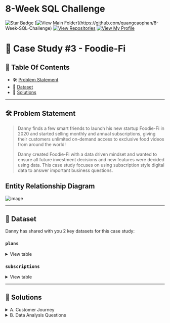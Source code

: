 # 8-Week SQL Challenge
![Star Badge](https://img.shields.io/static/v1?label=%F0%9F%8C%9F&message=If%20Useful&style=style=flat&color=BC4E99)
[![View Main Folder](https://img.shields.io/badge/View-Main_Folder-971901?)](https://github.com/quangcaophan/8-Week-SQL-Challenge)
[![View Repositories](https://img.shields.io/badge/View-My_Repositories-blue?logo=GitHub)](https://github.com/quangcaophan?tab=repositories)
[![View My Profile](https://img.shields.io/badge/View-My_Profile-green?logo=GitHub)](https://github.com/quangcaophan)

# 🥑 Case Study #3 - Foodie-Fi

## 📕 Table Of Contents
* 🛠️ [Problem Statement](#problem-statement)
* 📂 [Dataset](#dataset)
* 🚀 [Solutions](#solutions)
  
---

## 🛠️ Problem Statement

> Danny finds a few smart friends to launch his new startup Foodie-Fi in 2020 and started selling monthly and annual subscriptions, giving their customers unlimited on-demand access to exclusive food videos from around the world!
>
> Danny created Foodie-Fi with a data driven mindset and wanted to ensure all future investment decisions and new features were decided using data. This case study focuses on using subscription style digital data to answer important business questions.

## Entity Relationship Diagram
![image](https://8weeksqlchallenge.com/images/case-study-3-erd.png)

---

## 📂 Dataset
Danny has shared with you 2 key datasets for this case study:

### **```plans```**

<details>
<summary>
View table
</summary>

The plan table shows which plans customer can choose to join Foodie-Fi when they first sign up.

* **Trial:** can sign up to an initial 7 day free trial will automatically continue with the pro monthly subscription plan unless they cancel

* **Basic plan:** limited access and can only stream user videos
* **Pro plan** no watch time limits and video are downloadable with 2 subscription options: **monthly** and **annually**


| "plan_id" | "plan_name"     | "price" |
|-----------|-----------------|---------|
| 0         | "trial"         | 0.00    |
| 1         | "basic monthly" | 9.90    |
| 2         | "pro monthly"   | 19.90   |
| 3         | "pro annual"    | 199.00  |
| 4         | "churn"         | NULL    |


</details>


### **```subscriptions```**


<details>
<summary>
View table
</summary>

Customer subscriptions show the exact date where their specific ```plan_id``` starts.

If customers downgrade from a pro plan or cancel their subscription - the higher plan will remain in place until the period is over - the ```start_date``` in the ```subscriptions``` table will reflect the date that the actual plan changes.

In this part, I will display the first 20 rows of this dataset since the original one is super long:


| "customer_id" | "plan_id" | "start_date" |
|---------------|-----------|--------------|
| 1             | 0         | "2020-08-01" |
| 1             | 1         | "2020-08-08" |
| 2             | 0         | "2020-09-20" |
| 2             | 3         | "2020-09-27" |
| 3             | 0         | "2020-01-13" |
| 3             | 1         | "2020-01-20" |
| 4             | 0         | "2020-01-17" |
| 4             | 1         | "2020-01-24" |
| 4             | 4         | "2020-04-21" |
| 5             | 0         | "2020-08-03" |
| 5             | 1         | "2020-08-10" |
| 6             | 0         | "2020-12-23" |
| 6             | 1         | "2020-12-30" |
| 6             | 4         | "2021-02-26" |
| 7             | 0         | "2020-02-05" |
| 7             | 1         | "2020-02-12" |
| 7             | 2         | "2020-05-22" |
| 8             | 0         | "2020-06-11" |
| 8             | 1         | "2020-06-18" |
| 8             | 2         | "2020-08-03" |


</details>

---

## 🚀 Solutions

<details>
  <summary> 
    A. Customer Journey 
  </summary>

## 🧙‍♂️ Case Study Questions
Based off the 8 sample customers provided in the sample subscriptions table below, write a brief description about each customer’s onboarding journey.

Try to keep it as short as possible - you may also want to run some sort of join to make your explanations a bit easier!

<img width="261" alt="Screenshot 2021-08-17 at 11 36 10 PM" src="https://user-images.githubusercontent.com/81607668/129756709-75919d79-e1cd-4187-a129-bdf90a65e196.png">

**Answer:**

```sql
SELECT
  s.customer_id,f.plan_id, f.plan_name,  s.start_date
FROM foodie_fi.plans f
JOIN foodie_fi.subscriptions s
  ON f.plan_id = s.plan_id
WHERE s.customer_id IN (1,2,11,13,15,16,18,19)
```

|customer_id|plan_id|plan_name|start_date|
|---|---|---|---|
|1|0|trial|2020-08-01|
|1|1|basic monthly|2020-08-08|
|2|0|trial|2020-09-20|
|2|3|pro annual|2020-09-27|
|11|0|trial|2020-11-19|
|11|4|churn|2020-11-26|
|13|0|trial|2020-12-15|
|13|1|basic monthly|2020-12-22|
|13|2|pro monthly|2021-03-29|
|15|0|trial|2020-03-17|
|15|2|pro monthly|2020-03-24|
|15|4|churn|2020-04-29|
|16|0|trial|2020-05-31|
|16|1|basic monthly|2020-06-07|
|16|3|pro annual|2020-10-21|
|18|0|trial|2020-07-06|
|18|2|pro monthly|2020-07-13|
|19|0|trial|2020-06-22|
|19|2|pro monthly|2020-06-29|
|19|3|pro annual|2020-08-29|

From the sample results, I will choose 3 customers and write about their onboarding journey.
  
```sql
  SELECT
  s.customer_id,
  f.plan_id, 
  f.plan_name,  
  s.start_date
FROM plans f
JOIN subscriptions s
  ON f.plan_id = s.plan_id
WHERE s.customer_id = 1;
```
  
|customer_id|plan_id|plan_name|start_date|
|---|---|---|---|
|1|0|trial|2020-08-01|
|1|1|basic monthly|2020-08-08|


Customer 1 started the free trial on 1 Aug 2020 and subsequently subscribed to the basic monthly plan on 8 Aug 2020 after the 7-days trial has ended.
```sql
SELECT
  s.customer_id,
  f.plan_id, 
  f.plan_name,  
  s.start_date
FROM plans f
JOIN subscriptions s
  ON f.plan_id = s.plan_id
WHERE s.customer_id = 13;
```
  
|customer_id|plan_id|plan_name|start_date|
|---|---|---|---|
|13|0|trial|2020-12-15|
|13|1|basic monthly|2020-12-22|
|13|2|pro monthly|2021-03-29|


Customer 13 started the free trial on 15 Dec 2020, then subscribed to the basic monthly plan on 22 Dec 2020. 3 months later on 29 Mar 2021, customer upgraded to the pro monthly plan.

```sql
  SELECT
  s.customer_id,
  f.plan_id, 
  f.plan_name,  
  s.start_date
FROM plans f
JOIN subscriptions s
  ON f.plan_id = s.plan_id
WHERE s.customer_id = 15;
```
  
|customer_id|plan_id|plan_name|start_date|
|---|---|---|---|
|15|0|trial|2020-03-17|
|15|2|pro monthly|2020-03-24|
|15|4|churn|2020-04-29|
  
Customer 15 commenced free trial on 17 Mar 2020, then upgraded to pro monthly plan on 24 Mar 2020 after the trial ended. In the following month on 29 Apr 2020, the customer terminated subscription and churned until the paid subscription ended on 24/25 May 2020.

</details>

<details>
  <summary> 
    B. Data Analysis Questions
  </summary>

## 🧙‍♂️ Case Study Questions

1. How many customers has Foodie-Fi ever had?
2. What is the monthly distribution of **```trial```** plan **```start_date```** values for our dataset - use the start of the month as the group by value
3. What plan **```start_date```** values occur after the year 2020 for our dataset? Show the breakdown by count of events for each **```plan_name```**
4. What is the customer count and percentage of customers who have churned rounded to 1 decimal place?
5. How many customers have churned straight after their initial free trial - what percentage is this rounded to the nearest whole number?
6. What is the number and percentage of customer plans after their initial free trial?
7. What is the customer count and percentage breakdown of all 5 **```plan_name```** values at **```2020-12-31```**?
8. How many customers have upgraded to an annual plan in 2020?
9. How many days on average does it take for a customer to an annual plan from the day they join Foodie-Fi?
10. Can you further breakdown this average value into 30 day periods (i.e. 0-30 days, 31-60 days etc)
11. How many customers downgraded from a pro monthly to a basic monthly plan in 2020?

---

**1. How many customers has Foodie-Fi ever had?**

To find the number of Foodie-Fi's unique customers, I use `DISTINCT` and wrap `COUNT` around it.

````sql
SELECT 
  COUNT(DISTINCT customer_id) AS unique_customer
FROM foodie_fi.subscriptions;
````

**Answer:**

| total_customers |
|-------------------|
| 1000              |

- Foodie-Fi has 1,000 unique customers.

---

**2. What is the monthly distribution of trial plan start_date values for our dataset - use the start of the month as the group by value**

Question is asking for the monthly numbers of users on trial plan.
- I extract numerical month using `DATE_PART`.
- `DATE_PART` is used to extract numerical values from a date
- Filter for `trial` for trial plans.

````sql
SELECT 
    DATEPART(month, start_date) AS month,
    COUNT(*) AS trial_subscription
FROM plans AS p 
JOIN subscriptions AS s
  ON p.plan_id = s.plan_id
WHERE p.plan_name = 'trial'
GROUP BY DATEPART(month, start_date);
````

**Answer:**

months | trial_subscription 
-------|-------
   1 |    88
   2 |    68
   3 |    94
   4 |    81
   5 |    88
   6 |    79
   7 |    89
   8 |    88
   9 |    87
  10 |    79
  11 |    75
  12 |    84

- March has the highest number of trial plans, whereas February has the lowest number of trial plans.

---

**3. What plan start_date values occur after the year 2020 for our dataset? Show the breakdown by count of events for each plan_name.**
Question is asking for the number of plans for start dates occurring on 1 Jan 2021 and after grouped by plan names.
- Filter plans with start_dates occurring on 2021–01–01 and after.
- Group and order results by plan.

_Note: Question calls for events occuring after 1 Jan 2021, however I ran the query for events in 2020 as well as I was curious with the year-on-year results._

````sql
SELECT 
  s.plan_id,
  p.plan_name,
  SUM(
    CASE WHEN s.start_date <= '2020-12-31' THEN 1
    ELSE 0 END) AS events_2020,
  SUM(
    CASE WHEN s.start_date >= '2021-01-01' THEN 1
    ELSE 0 END) AS events_2021
FROM foodie_fi.subscriptions s
JOIN foodie_fi.plans p
  ON s.plan_id = p.plan_id
GROUP BY s.plan_id, p.plan_name
ORDER BY s.plan_id;
````

**Answer:**

plan_id | plan_name   | events_2020|events_2021
--------|-------------|------------|-----------
0       |trial        |	1000       |	0
1       |basic monthly|	538        |	8
2       |pro monthly  |	479        |	60
3       |pro annual   |	195        |	63
4       |	churn     |	236        |	71

- There were 0 customer on trial plan in 2021. Does it mean that there were no new customers in 2021, or did they jumped on basic monthly plan without going through the 7-week trial?
- We should also look at the data and look at the customer proportion for 2020 and 2021.

---

**Q4. What is the customer count and percentage of customers who have churned rounded to 1 decimal place?**

I like to write down the steps and breakdown the questions into parts.

**Steps:**
- Find the number of customers who churned.
- Find the percentage of customers who churned and round it to 1 decimal place.
- Filter plan_name = 'churn'

````sql
SELECT 
    COUNT(*) AS churn_count,
    COUNT(*) * 100 / (
        SELECT COUNT(DISTINCT customer_id)
        FROM subscriptions
    ) AS churn_percentage
FROM plans AS p 
JOIN subscriptions AS s
    ON p.plan_id = s.plan_id
WHERE plan_name = 'churn';
````

**Answer:**

churn_count | churn_percentage 
-------------|-----------------
  307 |            30

- There are 307 customers who have churned, which is 30.7% of Foodie-Fi customer base.

---

**Q5. How many customers have churned straight after their initial free trial what percentage is this rounded to the nearest whole number?**

In order to identify which customer churned straight after the trial plan, I rank each customer's plans using a `ROW_NUMBER`. Remember to partition by unique customer.

My understanding is that if a customer churned immediately after trial, the plan ranking would look like this.

- Trial Plan - Rank 1
- Churned - Rank 2

Using the CTE, I filtered for `plan id = 4` (churn plan) and `rank = 2` (being customers who churned immediately after trial) and find the percentage of churned customers.

````sql
-- To find ranking of the plans by customers and plans
WITH ranking AS (
    SELECT 
        s.customer_id, 
        s.plan_id, 
        p.plan_name,
        -- Run a ROW_NUMBER() to rank the plans from 0 to 4
        ROW_NUMBER() OVER (PARTITION BY s.customer_id ORDER BY s.plan_id) AS plan_rank 
    FROM subscriptions AS s
    JOIN plans AS p
        ON s.plan_id = p.plan_id
)
SELECT 
    COUNT(*) AS churn_count,
    ROUND(100 * COUNT(*) / (
        SELECT COUNT(DISTINCT customer_id) 
        FROM subscriptions
    ), 0) AS churn_percentage
FROM ranking
WHERE plan_id = 4 -- Filter to churn plan
    AND plan_rank = 2; -- Filter to rank 2 as customers who churned immediately after trial have churn plan ranked as 2
````

**Answer:**

  churn_count | churn_percentage 
 ----------------|-----------------
 92 |             9

- There are 92 customers who churned straight after the initial free trial which is at 9% of entire customer base.

---

**Q6. What is the number and percentage of customer plans after their initial free trial?**

Question is asking for number and percentage of customers who converted to becoming paid customer after the trial. 

**Steps:**
- Find customer's next plan which is located in the next row using `LEAD()`. Run the `next_plan_cte` separately to view the next plan results and understand how `LEAD()` works.
- Filter for `non-null next_plan`. Why? Because a next_plan with null values means that the customer has churned. 
- Filter for `plan_id = 0` as every customer has to start from the trial plan at 0.

````sql
-- To retrieve next plan's start date located in the next row based on current row
WITH next_plan_cte AS (
    SELECT 
        customer_id, 
        plan_id, 
        LEAD(plan_id, 1) OVER (PARTITION BY customer_id ORDER BY plan_id) AS next_plan
    FROM subscriptions
)
SELECT 
    next_plan, 
    COUNT(*) AS conversions,
    ROUND(100 * COUNT(*) / (
        SELECT COUNT(DISTINCT customer_id) 
        FROM subscriptions
    ), 1) AS conversion_percentage
FROM next_plan_cte
WHERE next_plan IS NOT NULL 
    AND plan_id = 0
GROUP BY next_plan
ORDER BY next_plan;

````
**Answer:**

next_plan|conversions|conversion_percentage
---------|-----------|---------------------
1|	546	|54
2|	325|32
3|	37|	3
4|	92|	9

- More than 80% of customers are on paid plans with small 3.7% on plan 3 (pro annual $199). Foodie-Fi has to strategize on their customer acquisition who would be willing to spend more.

---

**Q7. What is the customer count and percentage breakdown of all 5 plan_name values at 2020-12-31?**

````sql
-- To retrieve next plan's start date located in the next row based on current row
-- To retrieve next plan's start date located in the next row based on current row
WITH next_plan AS (
    SELECT 
        customer_id, 
        plan_id, 
        start_date,
        LEAD(start_date, 1) OVER (PARTITION BY customer_id ORDER BY start_date) AS next_date
    FROM subscriptions
    WHERE start_date <= '2020-12-31'
),
-- To find breakdown of customers with existing plans on or after 2020-12-31
customer_breakdown AS (
    SELECT 
        plan_id, 
        COUNT(DISTINCT customer_id) AS customers
    FROM next_plan
    WHERE (next_date IS NOT NULL AND (start_date < '2020-12-31' AND next_date > '2020-12-31')) 
        OR (next_date IS NULL AND start_date < '2020-12-31')
    GROUP BY plan_id
)
SELECT plan_id, customers, 
    ROUND(100 * customers / (
        SELECT COUNT(DISTINCT customer_id) 
        FROM subscriptions
    ), 1) AS percentage
FROM customer_breakdown
GROUP BY plan_id, customers
ORDER BY plan_id;


````

**Answer:**
plan_id|customers|percentage
-------|---------|----------
0|	19|	1
1|	224|	22
2|	326|	32
3|	195|	19
4|	235|	23

---

**8. How many customers have upgraded to an annual plan in 2020?**

````sql
SELECT 
    COUNT(DISTINCT customer_id) AS unique_customer
FROM subscriptions
WHERE plan_id = 3
    AND start_date <= '2020-12-31';
````

**Answer:**
|unique_customer |
|------|
|195 |


- 195 customers upgraded to an annual plan in 2020.

---

**Q9. How many days on average does it take for a customer to an annual plan from the day they join Foodie-Fi?**

````sql
-- Filter results to customers at trial plan = 0
WITH trial_plan AS (
    SELECT 
        customer_id, 
        start_date AS trial_date
    FROM subscriptions
    WHERE plan_id = 0
),
-- Filter results to customers at pro annual plan = 3
annual_plan AS (
    SELECT 
        customer_id, 
        start_date AS annual_date
    FROM subscriptions
    WHERE plan_id = 3
)
SELECT 
    AVG(DATEDIFF(day, trial_date, annual_date)) AS avg_days_to_upgrade
FROM trial_plan AS tp
JOIN annual_plan AS ap
    ON tp.customer_id = ap.customer_id;
````

**Answer:**
|avg_days_to_upgrade |
|------|
|104 |

- On average, it takes 104 days for a customer to upragde to an annual plan from the day they join Foodie-Fi.

---

**Q10. Can you further breakdown this average value into 30 day periods (i.e. 0-30 days, 31-60 days etc)**

````sql
-- Filter results to customers at trial plan = 0
WITH trial_plan AS (
    SELECT 
        customer_id, 
        start_date AS trial_date
    FROM subscriptions
    WHERE plan_id = 0
),
-- Filter results to customers at pro annual plan = 3
annual_plan AS (
    SELECT 
        customer_id, 
        start_date AS annual_date
    FROM subscriptions
    WHERE plan_id = 3
),
-- Sort values above in buckets of 12 with range of 30 days each
bins AS (
    SELECT 
        (DATEDIFF(day, trial_date, annual_date) / 30) + 1 AS avg_days_to_upgrade
    FROM trial_plan AS tp
    JOIN annual_plan AS ap
        ON tp.customer_id = ap.customer_id
)
SELECT 
    CONCAT(((avg_days_to_upgrade - 1) * 30), ' - ', (avg_days_to_upgrade * 30), ' days') AS breakdown, 
    COUNT(*) AS customers
FROM bins
GROUP BY avg_days_to_upgrade
ORDER BY avg_days_to_upgrade;
````

**Answer:**

|  breakdown   |customers|
|--------------|---------|
| 0-30         | 48      |
| 30-60        | 25      |
| 60-90        | 33      |
| 90-120       | 35      |
| 120-150      | 43      |
| 150-180      | 35      |
| 180-210      | 27      |
| 210-240      | 4       |
| 240-270      | 5       |
| 270-300      | 1       |
| 300-330      | 1       |
| 330-360      | 1       |

---

**Q11. How many customers downgraded from a pro monthly to a basic monthly plan in 2020?**

````sql
-- To retrieve next plan's start date located in the next row based on current row
WITH next_plan_cte AS (
    SELECT 
        customer_id, 
        plan_id, 
        start_date,
        LEAD(plan_id, 1) OVER (PARTITION BY customer_id ORDER BY plan_id) AS next_plan
    FROM subscriptions
)
SELECT 
    COUNT(*) AS downgraded
FROM next_plan_cte
WHERE start_date <= '2020-12-31'
    AND plan_id = 2 
    AND next_plan = 1;
````

**Answer:**

|downgraded|
|----------|
| 0        |

- No customer has downgrade from pro monthly to basic monthly in 2020.

                    
                      
